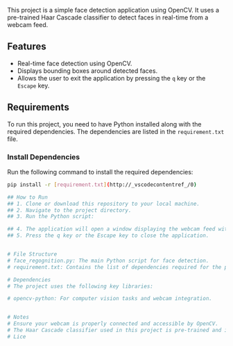 This project is a simple face detection application using OpenCV. It uses a pre-trained Haar Cascade classifier to detect faces in real-time from a webcam feed.

## Features

- Real-time face detection using OpenCV.
- Displays bounding boxes around detected faces.
- Allows the user to exit the application by pressing the `q` key or the `Escape` key.

## Requirements

To run this project, you need to have Python installed along with the required dependencies. The dependencies are listed in the `requirement.txt` file.

### Install Dependencies

Run the following command to install the required dependencies:

```bash
pip install -r [requirement.txt](http://_vscodecontentref_/0)

## How to Run
## 1. Clone or download this repository to your local machine.
## 2. Navigate to the project directory.
## 3. Run the Python script:

## 4. The application will open a window displaying the webcam feed with detected faces highlighted by bounding boxes.
## 5. Press the q key or the Escape key to close the application.


# File Structure
# face_regognition.py: The main Python script for face detection.
# requirement.txt: Contains the list of dependencies required for the project.

# Dependencies
# The project uses the following key libraries:

# opencv-python: For computer vision tasks and webcam integration.


# Notes
# Ensure your webcam is properly connected and accessible by OpenCV.
# The Haar Cascade classifier used in this project is pre-trained and included with OpenCV.
# Lice
